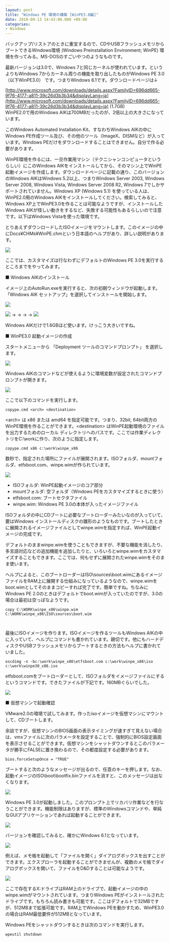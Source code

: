 ```yaml
---
layout: post
title: "Windows PE 環境の構築 [WinPE3.0編]"
date: 2010-09-13 14:43:00.000 +09:00
categories:
- Windows
---
```


バックアップ/リストアのときに重宝するので、CDやUSBフラッシュメモリからブートできるWindows環境 (Windows Preinstallation Environment; WinPE) 環境を作ってみる。MS-DOSのすごいやつのようなものです。

 
最新バージョンは3.0で、Windows 7と同じカーネルが使われています。というよりもWindows 7からカーネル周りの機能を取り出したものがWindows PE 3.0 （以下WinPE3.0） です。つまりWindows 6.1です。ダウンロードページは↓

 
[http://www.microsoft.com/downloads/details.aspx?FamilyID=696dd665-9f76-4177-a811-39c26d3b3b34&displayLang=ja](http://www.microsoft.com/downloads/details.aspx?FamilyID=696dd665-9f76-4177-a811-39c26d3b3b34&displayLang=ja) (1.7GB)<br />
WinPE2.0で用のWindows AIKは700MBだったのが、2倍以上の大きさになっています。

 
このWindows Automated Installation Kit、すなわちWindows AIKの中にWindows PE作成ツール及び、その他のツール（ImageX、DISMなど）が入っています。Windows PEだけをダウンロードすることはできません。自分で作る必要があります。

 
WinPE環境を作るには、一旦作業用マシン（テクニシャンコンピュータというらしい）にこのWindows AIKをインストールしてから、そのマシン上でWinPE起動イメージを作成します。ダウンロードページに記載の通り、このバージョンのWindows AIKはWindows 5.2以上、つまりWindows Server 2003, Windows Server 2008, Windows Vista, Windows Server 2008 R2, Windows 7でしかサポートされていません。Windows XP (Windows 5.1) を使っている人は、WinPE2.0用のWindows AIKをインストールしてください。検索してみると、Windows XP上でWinPE3.0を作ることは可能なようですが、インストールしたWindows AIKが怪しい動きをするなど、失敗する可能性もあるらしいので注意です。以下はWindows Vistaを使った環境です。

 
とりあえずダウンロードしたISOイメージをマウントします。このイメージの中にDocs¥CHMs¥WinPE.chmという日本語のヘルプがあり、詳しい説明があります。

 
![]({{site.assets_url}}2010-09-13-image%5B6%5D.png) 

 
ここでは、カスタマイズは行なわずにデフォルトのWindows PE 3.0を実行するところまでをやってみます。

 
■ Windows AIKのインストール

 
イメージ上のAutoRun.exeを実行すると、次の初期ウィンドウが起動します。「Windows AIK セットアップ」を選択してインストールを開始します。

 
![]({{site.assets_url}}2010-09-13-image5b85d.gif) 

 
![]({{site.assets_url}}2010-09-13-image5b115d.gif) → → → → ![]({{site.assets_url}}2010-09-13-image5b505d.gif)

 
Windows AIKだけで1.6GBほど使います。けっこう大きいですね。

 
■ WinPE3.0 起動イメージの作成

 
スタートメニューから 「Deployment ツールのコマンドプロンプト」 を選択します。

 
![]({{site.assets_url}}2010-09-13-image5b545d.gif) 

 
Windows AIKのコマンドなどが使えるように環境変数が設定されたコマンドプロンプトが開きます。

 
![]({{site.assets_url}}2010-09-13-image5b605d.gif)

 
ここで以下のコマンドを実行します。

 
```
copype.cmd <arch> <destination>
```
 
&lt;arch&gt; は x86 または amd64 を指定可能です。つまり、32bit, 64bit両方のWinPE環境を作ることができます。&lt;destination&gt; はWinPE起動環境のファイルを出力するためのローカル ディレクトリへのパスです。ここでは作業ディレクトリをC:\workに作り、次のように指定します。 


```
copype.cmd x86 c:\work\winpe_x86
```
 
数秒で、指定された場所にファイルが展開されます。ISOフォルダ、mountフォルダ、etfsboot.com、winpe.wimが作られています。 


![]({{site.assets_url}}2010-09-13-image5b665d.gif) 


- ISOフォルダ: WinPE起動イメージのコア部分 
- mountフォルダ: 空フォルダ（Windows PEをカスタマイズするときに使う） 
- etfsboot.com: ブートセクタファイル 
- winpe.wim: Windows PE 3.0の本体が入ったイメージファイル

 
ISOフォルダの中にCDブートに必要なブートローダーみたいなのが入っていて、要はWindows インストールディスクの雛形のようなものです。ブートしたときに展開されるイメージファイルとしてwinpe.wimを指定すれば、WinPE起動イメージの完成です。

 
デフォルトのままwinpe.wimを使うこともできますが、不要な機能を消したり、多言語対応などの追加機能を追加したりと、いろいろとwinpe.wimをカスタマイズすることもできます。ここでは、何もせずに展開されたwinpe.wimをそのまま使います。

 
ヘルプによると、このブートローダーはISO\sources\boot.wimにあるイメージファイルをRAM上に展開する仕組みになっているようなので、winpe.wimをboot.wimとしてそのままコピーすれば完了です。簡単ですね。ちなみにWindows PE 2.0のときはデフォルトでboot.wimが入っていたのですが、3.0の場合は最初は空っぽなようです。

 
```
copy C:\WORK\winpe_x86\winpe.wim C:\WORK\winpe_x86\ISO\sources\boot.wim

 
```
 
最後にISOイメージを作ります。ISOイメージを作るツールもWindows AIKの中に入っていて、ヘルプにコマンドも書かれています。親切です。他にもハードディスクやUSBフラッシュメモリからブートするときの方法もヘルプに書かれていました。

 
```
oscdimg -n -bc:\work\winpe_x86\etfsboot.com c:\work\winpe_x86\iso c:\work\winpe30_x86.iso
```
 
etfsboot.comをブートローダーとして、ISOフォルダをイメージファイルにするというコマンドです。できたファイルが下記です。160MBぐらいでした。

 
![]({{site.assets_url}}2010-09-13-image5b765d.gif) 

 
■ 仮想マシンで起動確認

 
VMware2.0の環境で試してみます。作ったisoイメージを仮想マシンにマウントして、CDブートします。

 
余談ですが、仮想マシンのBIOS画面の表示タイミングが速すぎて見えない場合は、vmxファイルに次のパラメータを設定することで、強制的にBIOS設定画面を表示させることができます。仮想マシンをシャットダウンするとこのパラメータが勝手にFALSEに置き換わるので、その都度設定する必要があります。

 
```
bios.forceSetupOnce = "TRUE"
```
 
ブートすると次のようなメッセージが出るので、任意のキーを押します。なお、起動イメージのISO\boot\bootfix.binファイルを消すと、このメッセージは出なくなります。

 
![]({{site.assets_url}}2010-09-13-image89.gif) 

  
Windows PE 3.0が起動しました。このプロンプト上でリカバリ作業などを行なうことができます。機能制限はありますが、標準のWindowsコマンドや、単純なGUIアプリケーションであれば起動することができます。

 
![]({{site.assets_url}}2010-09-13-image94.gif) 

 
バージョンを確認してみると、確かにWindows 6.1となっています。

 
![]({{site.assets_url}}2010-09-13-image104.gif) 

 
例えば、メモ帳を起動して「ファイルを開く」ダイアログボックスを出すことができます。エクスプローラを起動することができませんが、複数のメモ帳でダイアログボックスを開いて、ファイルをD&Dすることは可能なようです。

 
![]({{site.assets_url}}2010-09-13-image101.gif) 

 
ここで存在するX:ドライブはRAM上のドライブで、起動イメージの中のwinpe.wimがマウントされています。つまりWindows PEがインストールされたドライブです。もちろん読み書きも可能です。ここはデフォルトで32MBですが、512MBまで拡張可能です。RAM上でWindows PEを動かすため、WinPE3.0の場合はRAM最低要件が512MBとなっています。

 
Windows PEをシャットダウンするときは次のコマンドを実行します。

 
```
wpeutil shutdown

 
```
  